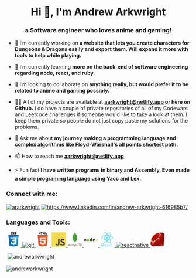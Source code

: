 <h1 align="center">Hi 👋, I'm Andrew Arkwright</h1>
<h3 align="center">a Software engineer who loves anime and gaming!</h3>

- 🔭 I’m currently working on **a website that lets you create characters for Dungeons & Dragons easily and export them. Will expand it more with tools to help while playing.**

- 🌱 I’m currently learning **more on the back-end of software engineering regarding node, react, and ruby.**

- 👯 I’m looking to collaborate on **anything really, but would prefer it to be related to anime and gaming possibly.**

- 👨‍💻 All of my projects are available at **aarkwright@netlify.app or here on Github.** I do have a couple of private repositories of all of my Codewars and Leetcode challenges if someone would like to take a look at them. I keep them private so people do not just copy paste my solutions for the problems.

- 💬 Ask me about **my journey making a programming language and complex algorithms like Floyd-Warshall's all points shortest path.**

- 📫 How to reach me **aarkwright@netlify.app**

- ⚡ Fun fact **I have written programs in binary and Assembly. Even made a simple programing language using Yacc and Lex.**

<h3 align="left">Connect with me:</h3>
<p align="left">
<a href="https://twitter.com/ararkwright" target="blank"><img align="center" src="https://raw.githubusercontent.com/rahuldkjain/github-profile-readme-generator/master/src/images/icons/Social/twitter.svg" alt="ararkwright" height="30" width="40" /></a>
<a href="https://linkedin.com/in/https://www.linkedin.com/in/andrew-arkwright-616985b7/" target="blank"><img align="center" src="https://raw.githubusercontent.com/rahuldkjain/github-profile-readme-generator/master/src/images/icons/Social/linked-in-alt.svg" alt="https://www.linkedin.com/in/andrew-arkwright-616985b7/" height="30" width="40" /></a>
</p>

<h3 align="left">Languages and Tools:</h3>
<p align="left"> <a href="https://www.w3schools.com/css/" target="_blank" rel="noreferrer"> <img src="https://raw.githubusercontent.com/devicons/devicon/master/icons/css3/css3-original-wordmark.svg" alt="css3" width="40" height="40"/> </a> <a href="https://git-scm.com/" target="_blank" rel="noreferrer"> <img src="https://www.vectorlogo.zone/logos/git-scm/git-scm-icon.svg" alt="git" width="40" height="40"/> </a> <a href="https://www.w3.org/html/" target="_blank" rel="noreferrer"> <img src="https://raw.githubusercontent.com/devicons/devicon/master/icons/html5/html5-original-wordmark.svg" alt="html5" width="40" height="40"/> </a> <a href="https://developer.mozilla.org/en-US/docs/Web/JavaScript" target="_blank" rel="noreferrer"> <img src="https://raw.githubusercontent.com/devicons/devicon/master/icons/javascript/javascript-original.svg" alt="javascript" width="40" height="40"/> </a> <a href="https://www.mongodb.com/" target="_blank" rel="noreferrer"> <img src="https://raw.githubusercontent.com/devicons/devicon/master/icons/mongodb/mongodb-original-wordmark.svg" alt="mongodb" width="40" height="40"/> </a> <a href="https://nodejs.org" target="_blank" rel="noreferrer"> <img src="https://raw.githubusercontent.com/devicons/devicon/master/icons/nodejs/nodejs-original-wordmark.svg" alt="nodejs" width="40" height="40"/> </a> <a href="https://reactjs.org/" target="_blank" rel="noreferrer"> <img src="https://raw.githubusercontent.com/devicons/devicon/master/icons/react/react-original-wordmark.svg" alt="react" width="40" height="40"/> </a> <a href="https://reactnative.dev/" target="_blank" rel="noreferrer"> <img src="https://reactnative.dev/img/header_logo.svg" alt="reactnative" width="40" height="40"/> </a> <a href="https://www.ruby-lang.org/en/" target="_blank" rel="noreferrer"> <img src="https://raw.githubusercontent.com/devicons/devicon/master/icons/ruby/ruby-original.svg" alt="ruby" width="40" height="40"/> </a> </p>

<p>&nbsp;<img align="center" src="https://github-readme-stats.vercel.app/api?username=andrewarkwright&show_icons=true&locale=en" alt="andrewarkwright" /></p>

<p><img align="center" src="https://github-readme-streak-stats.herokuapp.com/?user=andrewarkwright&" alt="andrewarkwright" /></p>
